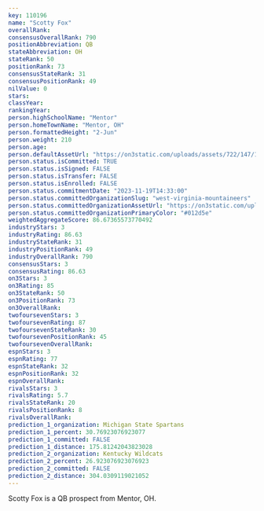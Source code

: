 ```yaml
---
key: 110196
name: "Scotty Fox"
overallRank: 
consensusOverallRank: 790
positionAbbreviation: QB
stateAbbreviation: OH
stateRank: 50
positionRank: 73
consensusStateRank: 31
consensusPositionRank: 49
nilValue: 0
stars: 
classYear: 
rankingYear: 
person.highSchoolName: "Mentor"
person.homeTownName: "Mentor, OH"
person.formattedHeight: "2-Jun"
person.weight: 210
person.age: 
person.defaultAssetUrl: "https://on3static.com/uploads/assets/722/147/147722.png"
person.status.isCommitted: TRUE
person.status.isSigned: FALSE
person.status.isTransfer: FALSE
person.status.isEnrolled: FALSE
person.status.commitmentDate: "2023-11-19T14:33:00"
person.status.committedOrganizationSlug: "west-virginia-mountaineers"
person.status.committedOrganizationAssetUrl: "https://on3static.com/uploads/assets/789/149/149789.svg"
person.status.committedOrganizationPrimaryColor: "#012d5e"
weightedAggregateScore: 86.67365573770492
industryStars: 3
industryRating: 86.63
industryStateRank: 31
industryPositionRank: 49
industryOverallRank: 790
consensusStars: 3
consensusRating: 86.63
on3Stars: 3
on3Rating: 85
on3StateRank: 50
on3PositionRank: 73
on3OverallRank: 
twofoursevenStars: 3
twofoursevenRating: 87
twofoursevenStateRank: 30
twofoursevenPositionRank: 45
twofoursevenOverallRank: 
espnStars: 3
espnRating: 77
espnStateRank: 32
espnPositionRank: 32
espnOverallRank: 
rivalsStars: 3
rivalsRating: 5.7
rivalsStateRank: 20
rivalsPositionRank: 8
rivalsOverallRank: 
prediction_1_organization: Michigan State Spartans
prediction_1_percent: 30.76923076923077
prediction_1_committed: FALSE
prediction_1_distance: 175.81242043823028
prediction_2_organization: Kentucky Wildcats
prediction_2_percent: 26.923076923076923
prediction_2_committed: FALSE
prediction_2_distance: 304.0309119021052
---
```

Scotty Fox is a QB prospect from Mentor, OH.